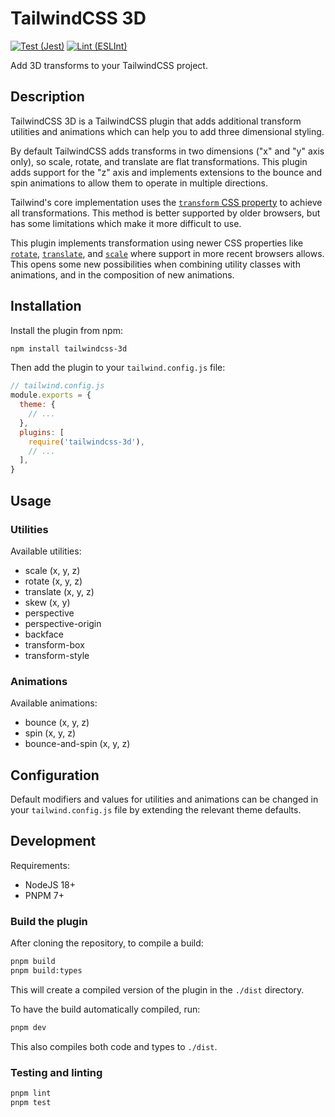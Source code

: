 # TailwindCSS 3D

[![Test (Jest)](https://github.com/sambauers/tailwindcss-3d/actions/workflows/test-jest.yml/badge.svg)](https://github.com/sambauers/tailwindcss-3d/actions/workflows/test-jest.yml)
[![Lint (ESLInt)](https://github.com/sambauers/tailwindcss-3d/actions/workflows/lint-eslint.yml/badge.svg)](https://github.com/sambauers/tailwindcss-3d/actions/workflows/lint-eslint.yml)

Add 3D transforms to your TailwindCSS project.

## Description

TailwindCSS 3D is a TailwindCSS plugin that adds additional transform utilities
and animations which can help you to add three dimensional styling.

By default TailwindCSS adds transforms in two dimensions ("x" and "y" axis
only), so scale, rotate, and translate are flat transformations. This plugin
adds support for the "z" axis and implements extensions to the bounce and spin
animations to allow them to operate in multiple directions.

Tailwind's core implementation uses the
[`transform` CSS property](https://developer.mozilla.org/en-US/docs/Web/CSS/transform)
to achieve all transformations. This method is better supported by older
browsers, but has some limitations which make it more difficult to use.

This plugin implements transformation using newer CSS properties like
[`rotate`](https://developer.mozilla.org/en-US/docs/Web/CSS/rotate),
[`translate`](https://developer.mozilla.org/en-US/docs/Web/CSS/translate),
and [`scale`](https://developer.mozilla.org/en-US/docs/Web/CSS/scale)
where support in more recent browsers allows. This opens some new possibilities
when combining utility classes with animations, and in the composition of new
animations.

## Installation

Install the plugin from npm:

```sh
npm install tailwindcss-3d
```

Then add the plugin to your `tailwind.config.js` file:

```js
// tailwind.config.js
module.exports = {
  theme: {
    // ...
  },
  plugins: [
    require('tailwindcss-3d'),
    // ...
  ],
}
```

## Usage

### Utilities

Available utilities:

* scale (x, y, z)
* rotate (x, y, z)
* translate (x, y, z)
* skew (x, y)
* perspective
* perspective-origin
* backface
* transform-box
* transform-style

### Animations

Available animations:

* bounce (x, y, z)
* spin (x, y, z)
* bounce-and-spin (x, y, z)

## Configuration

Default modifiers and values for utilities and animations can be changed in your
`tailwind.config.js` file by extending the relevant theme defaults.

## Development

Requirements:

* NodeJS 18+
* PNPM 7+

### Build the plugin

After cloning the repository, to compile a build:

```sh
pnpm build
pnpm build:types
```

This will create a compiled version of the plugin in the `./dist` directory.

To have the build automatically compiled, run:

```sh
pnpm dev
```

This also compiles both code and types to `./dist`.

### Testing and linting

```sh
pnpm lint
pnpm test
```
